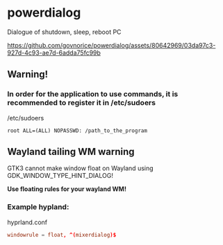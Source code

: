 # powerdialog

Dialogue of shutdown, sleep, reboot PC

https://github.com/govnorice/powerdialog/assets/80642969/03da97c3-927d-4c93-ae7d-6adda75fc99b

## Warning!
### In order for the application to use commands, it is recommended to register it in **/etc/sudoers**

/etc/sudoers
```/etc/sudoers
root ALL=(ALL) NOPASSWD: /path_to_the_program
```
## Wayland tailing WM warning

GTK3 cannot make window float on Wayland using GDK_WINDOW_TYPE_HINT_DIALOG!

**Use floating rules for your wayland WM!**

### Example hypland:

hyprland.conf

```hyprland.conf
windowrule = float, ^(mixerdialog)$
```
